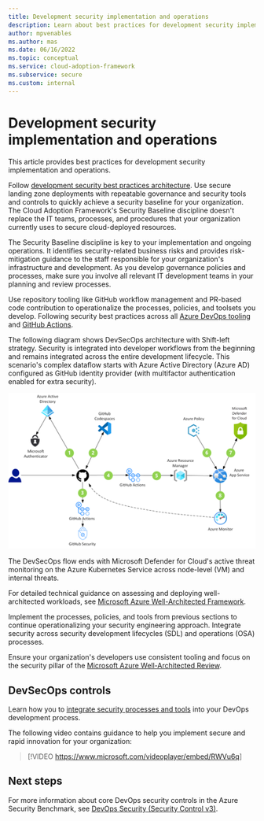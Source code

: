 ```yaml
---
title: Development security implementation and operations
description: Learn about best practices for development security implementation and operations.
author: mpvenables
ms.author: mas
ms.date: 06/16/2022
ms.topic: conceptual
ms.service: cloud-adoption-framework
ms.subservice: secure
ms.custom: internal
---
```


# Development security implementation and operations

This article provides best practices for development security implementation and operations.

Follow [development security best practices architecture](security-best-practices-introduction.md). Use secure landing zone deployments with repeatable governance and security tools and controls to quickly achieve a security baseline for your organization. The Cloud Adoption Framework's Security Baseline discipline doesn't replace the IT teams, processes, and procedures that your organization currently uses to secure cloud-deployed resources.

The Security Baseline discipline is key to your implementation and ongoing operations. It identifies security-related business risks and provides risk-mitigation guidance to the staff responsible for your organization's infrastructure and development. As you develop governance policies and processes, make sure you involve all relevant IT development teams in your planning and review processes.

Use repository tooling like GitHub workflow management and PR-based code contribution to operationalize the processes, policies, and toolsets you develop. Following security best practices across all [Azure DevOps tooling](/azure/devops/) and [GitHub Actions](https://github.com/marketplace?type=actions).

The following diagram shows DevSecOps architecture with Shift-left strategy. Security is integrated into developer workflows from the beginning and remains integrated across the entire development lifecycle. This scenario's complex dataflow starts with Azure Active Directory (Azure AD) configured as GitHub identity provider (with multifactor authentication enabled for extra security).

![Diagram of DevSecOps architecture with Shift-left strategy integrating security into developer workflows.](./media/devsecops-integrated-shift-left-security-development-workflow.png)

The DevSecOps flow ends with Microsoft Defender for Cloud's active threat monitoring on the Azure Kubernetes Service across node-level (VM) and internal threats.

For detailed technical guidance on assessing and deploying well-architected workloads, see [Microsoft Azure Well-Architected Framework](/azure/architecture/framework/).

Implement the processes, policies, and tools from previous sections to continue operationalizing your security engineering approach. Integrate security across security development lifecycles (SDL) and operations (OSA) processes.

Ensure your organization's developers use consistent tooling and focus on the security pillar of the [Microsoft Azure Well-Architected Review](/assessments/?id=azure-architecture-review&mode=pre-assessment).

## DevSecOps controls

Learn how you to [integrate security processes and tools](/azure/cloud-adoption-framework/secure/devsecops-controls) into your DevOps development process.

The following video contains guidance to help you implement secure and rapid innovation for your organization:

> [!VIDEO <https://www.microsoft.com/videoplayer/embed/RWVu6q>]

## Next steps

For more information about core DevOps security controls in the Azure Security Benchmark, see [DevOps Security (Security Control v3)](/security/benchmark/azure/security-controls-v3-devops-security).
